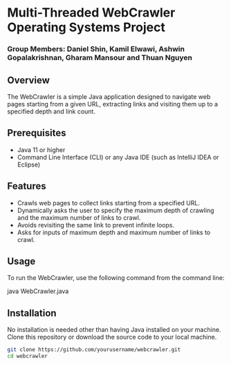 # Multi-Threaded WebCrawler Operating Systems Project

### Group Members: Daniel Shin, Kamil Elwawi, Ashwin Gopalakrishnan, Gharam Mansour and Thuan Nguyen

## Overview
The WebCrawler is a simple Java application designed to navigate web pages starting from a given URL, extracting links and visiting them up to a specified depth and link count. 

## Prerequisites
- Java 11 or higher
- Command Line Interface (CLI) or any Java IDE (such as IntelliJ IDEA or Eclipse)

## Features
- Crawls web pages to collect links starting from a specified URL.
- Dynamically asks the user to specify the maximum depth of crawling and the maximum number of links to crawl.
- Avoids revisiting the same link to prevent infinite loops.
- Asks for inputs of maximum depth and maximum number of links to crawl.


## Usage
To run the WebCrawler, use the following command from the command line:

java WebCrawler.java




## Installation
No installation is needed other than having Java installed on your machine. Clone this repository or download the source code to your local machine.

```bash
git clone https://github.com/yourusername/webcrawler.git
cd webcrawler


